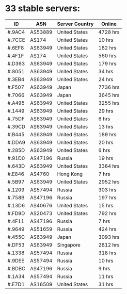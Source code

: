 # 33 stable servers:

| ID | ASN | Server Country | Online |
| ------ | ------ | ------ | ------ |
| #.9AC4 | AS53889 | United States | 4728 hrs |
| #.7CCE | AS174 | United States | 10 hrs |
| #.6EF8 | AS63949 | United States | 182 hrs |
| #.4F1F | AS174 | United States | 560 hrs |
| #.D363 | AS63949 | United States | 179 hrs |
| #.8051 | AS63949 | United States | 34 hrs |
| #.3EB4 | AS63949 | United States | 24 hrs |
| #.F507 | AS63949 | Japan | 7736 hrs |
| #.7066 | AS63949 | Japan | 3645 hrs |
| #.A495 | AS63949 | United States | 3255 hrs |
| #.1449 | AS63949 | United States | 29 hrs |
| #.75DF | AS63949 | United States | 6 hrs |
| #.39CD | AS63949 | United States | 13 hrs |
| #.B445 | AS63949 | United States | 189 hrs |
| #.DDA9 | AS63949 | United States | 20 hrs |
| #.285D | AS63949 | United States | 6 hrs |
| #.91D0 | AS47196 | Russia | 19 hrs |
| #.643D | AS63949 | United States | 3364 hrs |
| #.E846 | AS4760 | Hong Kong | 7 hrs |
| #.5B97 | AS63949 | United States | 2952 hrs |
| #.1209 | AS57494 | Russia | 303 hrs |
| #.758B | AS47196 | Russia | 197 hrs |
| #.13D6 | AS40676 | United States | 15 hrs |
| #.FD9D | AS20473 | United States | 792 hrs |
| #.4F11 | AS47196 | Russia | 7 hrs |
| #.9649 | AS51659 | Russia | 424 hrs |
| #.455C | AS63949 | Japan | 3093 hrs |
| #.DF53 | AS63949 | Singapore | 2812 hrs |
| #.1338 | AS57494 | Russia | 318 hrs |
| #.9DEE | AS57494 | Russia | 10 hrs |
| #.BDBC | AS47196 | Russia | 9 hrs |
| #.1A34 | AS57494 | Russia | 11 hrs |
| #.E7D1 | AS16509 | United States | 31 hrs |

